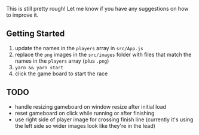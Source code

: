 This is still pretty rough! Let me know if you have any suggestions on how to improve it.

## Getting Started

1. update the names in the `players` array in `src/App.js`
2. replace the `png` images in the `src/images` folder with files that match the names in the `players` array (plus `.png`)
3. `yarn && yarn start`
4. click the game board to start the race

## TODO

- handle resizing gameboard on window resize after initial load
- reset gameboard on click while running or after finishing
- use right side of player image for crossing finish line (currently it's using the left side so wider images look like they're in the lead)